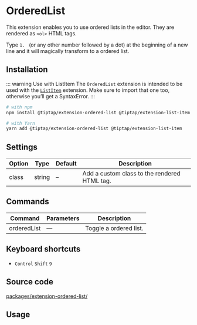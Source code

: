 # OrderedList
This extension enables you to use ordered lists in the editor. They are rendered as `<ol>` HTML tags.

Type <code>1.&nbsp;</code> (or any other number followed by a dot) at the beginning of a new line and it will magically transform to a ordered list.

## Installation
::: warning Use with ListItem
The `OrderedList` extension is intended to be used with the [`ListItem`](/api/extensions/list-item) extension. Make sure to import that one too, otherwise you’ll get a SyntaxError.
:::

```bash
# with npm
npm install @tiptap/extension-ordered-list @tiptap/extension-list-item

# with Yarn
yarn add @tiptap/extension-ordered-list @tiptap/extension-list-item
```

## Settings
| Option | Type   | Default | Description                                  |
| ------ | ------ | ------- | -------------------------------------------- |
| class  | string | –       | Add a custom class to the rendered HTML tag. |

## Commands
| Command     | Parameters | Description            |
| ----------- | ---------- | ---------------------- |
| orderedList | —          | Toggle a ordered list. |

## Keyboard shortcuts
* `Control`&nbsp;`Shift`&nbsp;`9`

## Source code
[packages/extension-ordered-list/](https://github.com/ueberdosis/tiptap-next/blob/main/packages/extension-ordered-list/)

## Usage
<demo name="Nodes/OrderedList" highlight="3-5,17-18,37-38" />
